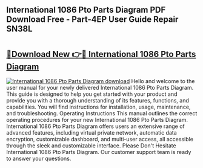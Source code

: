 ## International 1086 Pto Parts Diagram PDF Download Free - Part-4EP User Guide Repair SN38L

# <h2><a href="http://dfhdlw.blite.top/?on=International+1086+Pto+Parts+Diagram">🔗Download New 👉🔴 International 1086 Pto Parts Diagram</a></h2>

[![International 1086 Pto Parts Diagram download](https://i.imgur.com/lujVjoI.png)](http://dfhdlw.blite.top/?on=International+1086+Pto+Parts+Diagram)
Hello and welcome to the user manual for your newly delivered International 1086 Pto Parts Diagram. This guide is designed to help you get started with your product and provide you with a thorough understanding of its features, functions, and capabilities. You will find instructions for installation, usage, maintenance, and troubleshooting. Operating Instructions This manual outlines the correct operating procedures for your new International 1086 Pto Parts Diagram. International 1086 Pto Parts Diagram offers users an extensive range of advanced features, including virtual private network, automatic data encryption, customizable dashboard, and multi-user access, all accessible through the sleek and customizable interface. Please Don't Hesitate International 1086 Pto Parts Diagram. Our customer support team is ready to answer your questions.
